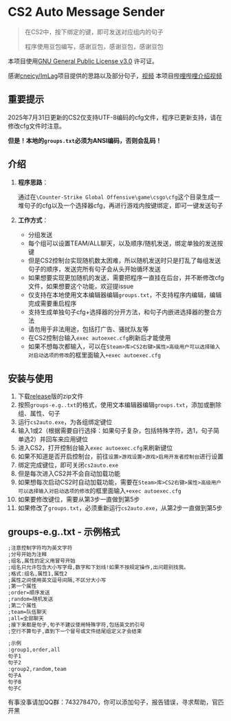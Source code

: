 ﻿# CS2 Auto Message Sender

> 在CS2中，按下绑定的键，即可发送对应组内的句子
>
> 程序使用豆包编写，感谢豆包，感谢豆包，感谢豆包

本项目使用[GNU General Public License v3.0](LICENSE) 许可证。

感谢[cneicy/ImLag](https://github.com/cneicy/ImLag)项目提供的思路以及部分句子，[视频](https://www.bilibili.com/video/BV1gNTgzLEKV)
本项目[哔哩哔哩介绍视频](https://www.bilibili.com/video/BV1oo8dz2Evt)

## 重要提示

2025年7月31日更新的CS2仅支持UTF-8编码的cfg文件，程序已更新支持，请在修改cfg文件时注意。

**但是！本地的`groups.txt`必须为ANSI编码，否则会乱码！**

## 介绍

1. **程序思路**：

   通过在`\Counter-Strike Global Offensive\game\csgo\cfg`这个目录生成一堆句子的cfg以及一个选择器cfg，再进行游戏内按键绑定，即可一键发送句子

2. **工作方式**：

   - 分组发送
   - 每个组可以设置TEAM/ALL聊天，以及顺序/随机发送，绑定单独的发送按键
   - 但是CS2控制台实现随机数太困难，所以随机发送时只是打乱了每组发送句子的顺序，发送完所有句子会从头开始循环发送
   - 如果想要实现更加随机的发送，需要把程序一直挂在后台，并不断修改cfg文件，如果想要这个功能，欢迎提issue
   - 仅支持在本地使用文本编辑器编辑`groups.txt`，不支持程序内编辑，编辑完成需要重启程序
   - 支持生成单独句子cfg+选择器的分开方法，和句子内嵌进选择器的整合方法
   - 请勿用于非法用途，包括打广告、骚扰队友等
   - 在CS2控制台输入`exec autoexec.cfg`刷新后才能使用
   - 如果不想每次都输入，可以在`Steam>库>CS2右键>属性>高级用户可以选择输入对启动选项的修改`的框里面输入`+exec autoexec.cfg`

## 安装与使用

1. 下载[release](https://github.com/iqonli/cs2auto/releases)版的zip文件
1. 按照`groups-e.g..txt`的格式，使用文本编辑器编辑`groups.txt`，添加或删除组、属性、句子
1. 运行`cs2auto.exe`，为各组绑定键位
1. 输入1或2（根据需要自行选择：如果句子复杂，包括特殊字符，选1，句子简单选2）并回车来应用键位
1. 进入CS2，打开控制台输入`exec autoexec.cfg`来刷新键位
1. 如果不知道是否开启控制台，前往`设置>游戏设置>游戏>启用开发者控制台`进行设置
1. 绑定完成键位，即可关闭`cs2auto.exe`
1. 但是每次进入CS2并不会自动加载功能
1. 如果想每次启动CS2时自动加载功能，需要在`Steam>库>CS2右键>属性>高级用户可以选择输入对启动选项的修改`的框里面输入`+exec autoexec.cfg`
1. 如果要修改键位，需要从第3步一直做到第5步
1. 如果修改了`groups.txt`，必须重新运行`cs2auto.exe`，从第2步一直做到第5步


## groups-e.g..txt - 示例格式

```txt
;注意控制字符均为英文字符
;分号开始为注释
;组名,属性的定义用冒号开始
;组名只允许包含大小写字母,数字和下划线!如果不按规定操作,出问题别找我。
;格式:组名,属性1,属性2
;属性之间使用英文逗号间隔,不区分大小写
;第一个属性
;order=顺序发送
;random=随机发送
;第二个属性
;team=队伍聊天
;all=全部聊天
;接下来都是句子,句子不建议使用特殊字符,包括英文的引号
;空行不算句子,直到下一个冒号或文件结尾组定义才会结束

;示例
:group1,order,all
句子1
句子2
:group2,random,team
句子A
句子B
句子C
```
有事没事请加QQ群：743278470，你可以添加句子，报告错误，寻求帮助，官匹开黑
